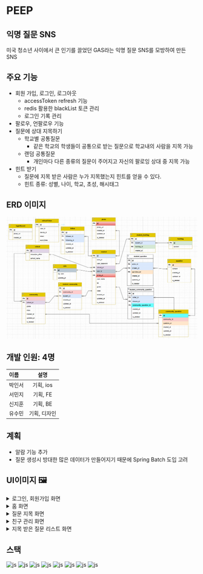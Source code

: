 # PEEP

## 익명 질문 SNS
미국 청소년 사이에서 큰 인기를 끌었던 GAS라는 익명 질문 SNS를 모방하여 만든 SNS

## 주요 기능

* 회원 가입, 로그인, 로그아웃
  * accessToken refresh 기능
  * redis 활용한 blackList 토큰 관리
  * 로그인 기록 관리
* 팔로우, 언팔로우 기능
* 질문에 상대 지목하기
  * 학교별 공통질문
    * 같은 학교의 학생들이 공통으로 받는 질문으로 학교내의 사람을 지목 가능
  * 랜덤 공통질문
    * 개인마다 다른 종류의 질문이 주어지고 자신의 팔로잉 상대 중 지목 가능
* 힌트 받기
  * 질문에 지목 받은 사람은 누가 지목했는지 힌트를 얻을 수 있다.
  * 힌트 종류: 성별, 나이, 학교, 초성, 해시태그
  

## ERD 이미지
![img.png](img.png)

## 개발 인원: 4명

| 이름  |   설명    |
|:----|:-------:|
| 박인서 | 기획, ios |
| 서민지 | 기획, FE  |
| 신지훈 | 기획, BE  |
| 유수민 | 기획, 디자인 |

## 계획
* 알람 기능 추가
* 질문 생성시 방대한 많은 데이터가 만들어지기 때문에 Spring Batch 도입 고려

## UI이미지 🖼️
<details>
<summary>로그인, 회원가입 화면 </summary>
<div markdown="1">
 
![image](https://github.com/user-attachments/assets/656e70e5-23fa-4a67-ace7-5e39a016883b)
![image](https://github.com/user-attachments/assets/af5d6d53-243f-4045-badb-895bcd1db625)
</div>
</details>

<details>
<summary>홈 화면 </summary>
<div markdown="1">
 
![image](https://github.com/user-attachments/assets/96fdafb9-4bfc-4480-b579-5e68e4c69bfe)
</div>
</details>

<details>
<summary>질문 지목 화면 </summary>
<div markdown="1">
 
![image](https://github.com/user-attachments/assets/72e48f81-8673-4c40-8c8f-8ff101d4f312)
![image](https://github.com/user-attachments/assets/221b4f31-25cf-4c7d-a29d-50878aaac2da)
</div>
</details>

<details>
<summary>친구 관리 화면 </summary>
<div markdown="1">
 
![image](https://github.com/user-attachments/assets/31b6a17d-af94-4372-a9a2-a9edbaa57136)
</div>
</details>

<details>
<summary>지목 받은 질문 리스트 화면 </summary>
<div markdown="1">
 
![image](https://github.com/user-attachments/assets/79c6e012-d0a0-46ff-a13d-e4228c61a803)
</div>
</details>

## 스택
![js](https://img.shields.io/badge/Java-ED8B00?style=for-the-badge&logo=openjdk&logoColor=white)
![js](https://img.shields.io/badge/Spring-6DB33F?style=for-the-badge&logo=spring&logoColor=white)
![js](https://img.shields.io/badge/Spring_Security-6DB33F?style=for-the-badge&logo=Spring-Security&logoColor=white)
![js](https://img.shields.io/badge/MariaDB-003545?style=for-the-badge&logo=mariaDB&logoColor=white)
![js](https://img.shields.io/badge/redis-%23DD0031.svg?&style=for-the-badge&logo=redis&logoColor=white)
![js](https://img.shields.io/badge/json%20web%20tokens-323330?style=for-the-badge&logo=json-web-tokens&logoColor=pink)
![js](https://img.shields.io/badge/junit5-25A162?style=for-the-badge&logo=junit5&logoColor=pink)
![js](https://img.shields.io/badge/apachetomcat-F8DC75.svg?style=for-the-badge&logo=apachetomcat&logoColor=black)
